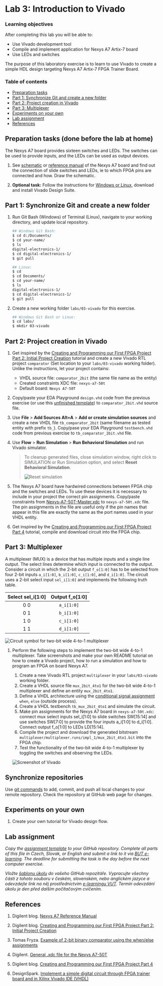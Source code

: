 # Lab 3: Introduction to Vivado

<!--
![Logo](../../logolink_eng.jpg)
<p align="center">
  The Study of Modern and Developing Engineering BUT<br>
  CZ.02.2.69/0.0/0.0/18_056/0013325
</p>
-->

### Learning objectives

After completing this lab you will be able to:

* Use Vivado development tool
* Compile and implement application for Nexys A7 Artix-7 board
* Use LEDs and switches

The purpose of this laboratory exercise is to learn to use Vivado to create a simple HDL design targeting Nexys A7 Artix-7 FPGA Trainer Board.

### Table of contents

* [Preparation tasks](#preparation)
* [Part 1: Synchronize Git and create a new folder](#part1)
* [Part 2: Project creation in Vivado](#part2)
* [Part 3: Multiplexer](#part3)
* [Experiments on your own](#experiments)
* [Lab assignment](#assignment)
* [References](#references)

<a name="preparation"></a>

## Preparation tasks (done before the lab at home)

The Nexys A7 board provides sixteen switches and LEDs. The switches can be used to provide inputs, and the LEDs can be used as output devices.

1. See [schematic](https://github.com/tomas-fryza/digital-electronics-1/blob/master/docs/nexys-a7-sch.pdf) or [reference manual](https://reference.digilentinc.com/reference/programmable-logic/nexys-a7/reference-manual) of the Nexys A7 board and find out the connection of slide switches and LEDs, ie to which FPGA pins are connected and how. Draw the schematic.

2. **Optional task:** Follow the instructions for [Windows or Linux](https://github.com/tomas-fryza/digital-electronics-1/wiki/List-of-versions), download and install Vivado Design Suite.

<a name="part1"></a>

## Part 1: Synchronize Git and create a new folder

1. Run Git Bash (Windows) of Terminal (Linux), navigate to your working directory, and update local repository.

   ```bash
   ## Windows Git Bash:
   $ cd d:/Documents/
   $ cd your-name/
   $ ls
   digital-electronics-1/
   $ cd digital-electronics-1/
   $ git pull

   ## Linux:
   $ cd
   $ cd Documents/
   $ cd your-name/
   $ ls
   digital-electronics-1/
   $ cd digital-electronics-1/
   $ git pull
   ```

2. Create a new working folder `labs/03-vivado` for this exercise.

   ```bash
   ## Windows Git Bash or Linux:
   $ cd labs/
   $ mkdir 03-vivado
   ```

<a name="part2"></a>

## Part 2: Project creation in Vivado

1. Get inspired by the [Creating and Programming our First FPGA Project Part 2: Initial Project Creation](https://blog.digilentinc.com/creating-and-programming-our-first-fpga-project-part-2-initial-project-creation/) tutorial and create a new Vivado RTL project `comparator` (Set location to your `labs/03-vivado` working folder). Unlike the instructions, let your project contains:

   * VHDL source file: `comparator_2bit` (the same file name as the entity)
   * Created constraints XDC file: `nexys-a7-50t`
   * Default board: `Nexys A7-50T`

2. Copy/paste your EDA Playground `design.vhd` code from the previous exercise (or use this [unfinished template](https://www.edaplayground.com/x/5uu3)) to `comparator_2bit.vhd` source file.

3. Use **File** > **Add Sources Alt+A** > **Add or create simulation sources** and create a new VHDL file `tb_comparator_2bit` (same filename as tested entity with prefix `tb_`). Copy/pase your EDA Playground `testbench.vhd` code from previous exercise to `tb_comparator_2bit.vhd` file.

4. Use **Flow** > **Run Simulation** > **Run Behavioral Simulation** and run Vivado simulator.

   > To cleanup generated files, close simulation window, right click to SIMULATION or Run Simulation option, and select **Reset Behavioral Simulation**.
   >
   > ![Reset simulation](images/screenshot_vivado_reset_simul.png)
   >

5. The Nexys A7 board have hardwired connections between FPGA chip and the switches and LEDs. To use these devices it is necessary to include in your project the correct pin assignments. Copy/paste constraints from [Nexys-A7-50T-Master.xdc](https://github.com/Digilent/digilent-xdc/blob/master/Nexys-A7-50T-Master.xdc) to `nexys-a7-50t.xdc` file. The pin assignments in the file are useful only if the pin names that appear in this file are exactly the same as the port names used in your VHDL entity.

6. Get inspired by the [Creating and Programming our First FPGA Project Part 4](https://blog.digilentinc.com/creating-and-programming-our-first-fpga-project-part-4/) tutorial, compile and download circuit into the FPGA chip.

<a name="part3"></a>

## Part 3: Multiplexer

A multiplexer (MUX) is a device that has multiple inputs and a single line output. The select lines determine which input is connected to the output. Consider a circuit in which the 2-bit output `f_o[1:0]` has to be selected from four 2-bit inputs `a_i[1:0]`, `b_i[1:0]`, `c_i[1:0]`, and `d_i[1:0]`. The circuit uses a 2-bit select input `sel_i[1:0]` and implements the following truth table.

   | **Select sel_i[1:0]** | **Output f_o[1:0]** |
   | :-: | :-: |
   | 0 0 | `a_i[1:0]` |
   | 0 1 | `b_i[1:0]` |
   | 1 0 | `c_i[1:0]` |
   | 1 1 | `d_i[1:0]` |

   ![Circuit symbol for two-bit wide 4-to-1 multiplexer](images/mux_4to1.png)

1. Perform the following steps to implement the two-bit wide 4-to-1 multiplexer. Take screenshots and make your own README tutorial on how to create a Vivado project, how to run a simulation and how to program an FPGA on board Nexys A7.

   1. Create a new Vivado RTL project `multiplexer` in your `labs/03-vivado` working folder.
   2. Create a VHDL source file `mux_2bit_4to1` for the two-bit wide 4-to-1 multiplexer and define an entity `mux_2bit_4to1`.
   3. Define a VHDL architecture using the [conditional signal assignment](https://github.com/tomas-fryza/digital-electronics-1/wiki/Signal-assignments) `when`, `else` (outside process).
   4. Create a VHDL testbench `tb_mux_2bit_4to1` and simulate the circuit.
   5. Make pin assignments for the Nexys A7 board in `nexys-a7-50t.xdc`: connect mux select inputs sel_i[1:0] to slide switches SW[15:14] and use switches SW[7:0] to provide the four inputs a_i[1:0] to d_i[1:0]. Connect output f_o[1:0] to LEDs LD[15:14].
   6. Compile the project and download the generated bitstream `multiplexer/multiplexer.runs/impl_1/mux_2bit_4to1.bit` into the FPGA chip.
   7. Test the functionality of the two-bit wide 4-to-1 multiplexer by toggling the switches and observing the LEDs.

   ![Screenshot of Vivado](images/screenshot_vivado.png)

## Synchronize repositories

Use [git commands](https://github.com/tomas-fryza/digital-electronics-1/wiki/Useful-Git-commands) to add, commit, and push all local changes to your remote repository. Check the repository at GitHub web page for changes.

<a name="experiments"></a>

## Experiments on your own

1. Create your own tutorial for Vivado design flow.

<a name="assignment"></a>

## Lab assignment

*Copy the [assignment template](assignment.md) to your GitHub repository. Complete all parts of this file in Czech, Slovak, or English and submit a link to it via [BUT e-learning](https://moodle.vutbr.cz/). The deadline for submitting the task is the day before the next computer exercise.*

*Vložte [šablonu úkolu](assignment.md) do vašeho GitHub repozitáře. Vypracujte všechny části z tohoto souboru v českém, slovenském, nebo anglickém jazyce a odevzdejte link na něj prostřednictvím [e-learningu VUT](https://moodle.vutbr.cz/). Termín odevzdání úkolu je den před dalším počítačovým cvičením.*

<a name="references"></a>

## References

1. Digilent blog. [Nexys A7 Reference Manual](https://reference.digilentinc.com/reference/programmable-logic/nexys-a7/reference-manual)

2. Digilent blog. [Creating and Programming our First FPGA Project Part 2: Initial Project Creation](https://blog.digilentinc.com/creating-and-programming-our-first-fpga-project-part-2-initial-project-creation/)

3. Tomas Fryza. [Example of 2-bit binary comparator using the when/else assignments](https://www.edaplayground.com/x/5uu3)

4. Digilent. [General .xdc file for the Nexys A7-50T](https://github.com/Digilent/digilent-xdc/blob/master/Nexys-A7-50T-Master.xdc)

5. Digilent blog. [Creating and Programming our First FPGA Project Part 4](https://blog.digilentinc.com/creating-and-programming-our-first-fpga-project-part-4/)

6. DesignSpark. [Implement a simple digital circuit through FPGA trainer board and in Xilinx Vivado IDE (VHDL)](https://www.rs-online.com/designspark/lab1-vhdl)
 
